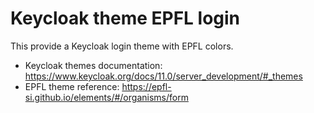 # Keycloak theme EPFL login

This provide a Keycloak login theme with EPFL colors.

* Keycloak themes documentation: https://www.keycloak.org/docs/11.0/server_development/#_themes
* EPFL theme reference: https://epfl-si.github.io/elements/#/organisms/form
